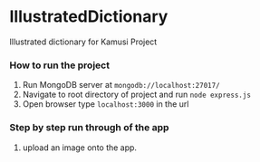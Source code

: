 # IllustratedDictionary
Illustrated dictionary for Kamusi Project

### How to run the project
1. Run MongoDB server at ```mongodb://localhost:27017/```
2. Navigate to root directory of project and run ```node express.js```
3. Open browser type ```localhost:3000``` in the url

### Step by step run through of the app
1. upload an image onto the app.
